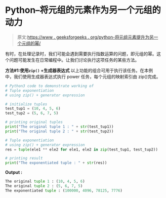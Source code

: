 # Python–将元组的元素作为另一个元组的动力

> 原文:[https://www . geeksforgeeks . org/python-将元组元素提升为另一个元组的幂/](https://www.geeksforgeeks.org/python-raise-elements-of-tuple-as-power-to-another-tuple/)

有时，在处理记录时，我们可能会遇到需要执行指数运算的问题，即元组的幂。这个问题可能发生在日常编程中。让我们讨论执行这项任务的某些方法。

**方法#1:使用`zip()` +生成器表达式**
以上功能的组合可用于执行该任务。在本例中，我们使用生成器表达式执行 power 任务，每个元组的映射索引由 zip()完成。

```py
# Python3 code to demonstrate working of 
# Tuple exponentiation
# using zip() + generator expression 

# initialize tuples 
test_tup1 = (10, 4, 5, 6) 
test_tup2 = (5, 6, 7, 5) 

# printing original tuples 
print("The original tuple 1 : " + str(test_tup1)) 
print("The original tuple 2 : " + str(test_tup2)) 

# Tuple exponentiation 
# using zip() + generator expression 
res = tuple(ele1 ** ele2 for ele1, ele2 in zip(test_tup1, test_tup2)) 

# printing result 
print("The exponentiated tuple : " + str(res)) 
```

**Output :**

```py
The original tuple 1 : (10, 4, 5, 6)
The original tuple 2 : (5, 6, 7, 5)
The exponentiated tuple : (100000, 4096, 78125, 7776)

```